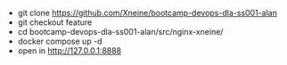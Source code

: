 - git clone https://github.com/Xneine/bootcamp-devops-dla-ss001-alan
- git checkout feature
- cd bootcamp-devops-dla-ss001-alan/src/nginx-xneine/ 
- docker compose up -d
- open in http://127.0.0.1:8888
